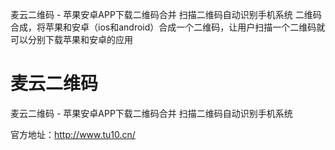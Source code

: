 麦云二维码 - 苹果安卓APP下载二维码合并 扫描二维码自动识别手机系统
二维码合成，将苹果和安卓（ios和android）合成一个二维码，让用户扫描一个二维码就可以分别下载苹果和安卓的应用


# 麦云二维码
麦云二维码 - 苹果安卓APP下载二维码合并 扫描二维码自动识别手机系统
  
官方地址：http://www.tu10.cn/
